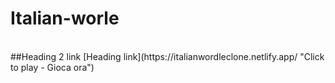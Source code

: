 # Italian-worle
<br>
##Heading 2 link [Heading link](https://italianwordleclone.netlify.app/ "Click to play - Gioca ora")
